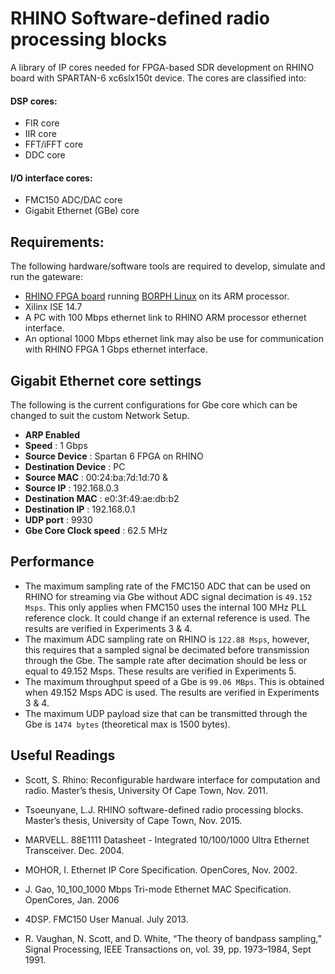 # RHINO Software-defined radio processing blocks

A library of IP cores needed for FPGA-based SDR development on RHINO board with SPARTAN-6 xc6slx150t device. The cores are classified into: 

#### DSP cores:
 * FIR core
 * IIR core
 * FFT/iFFT core
 * DDC core

#### I/O interface cores:
 * FMC150 ADC/DAC core
 * Gigabit Ethernet (GBe) core
 
## Requirements:
The following hardware/software tools are required to develop, simulate and run the gateware:

 * [RHINO FPGA board](http://www.ohwr.org/projects/rhino-hardware-01/wiki) running [BORPH Linux](https://github.com/SDRG-UCT/borph_rhino) on its ARM processor.
 * Xilinx ISE 14.7
 * A PC with 100 Mbps ethernet link to RHINO ARM processor ethernet interface.
 * An optional 1000 Mbps ethernet link may also be use for communication with RHINO FPGA 1 Gbps ethernet interface.

## Gigabit Ethernet core settings
The following is the current configurations for Gbe core which can be changed to suit the custom Network Setup.

* **ARP Enabled**
* **Speed**                 : 1 Gbps
* **Source Device**         : Spartan 6 FPGA on RHINO
* **Destination Device**    : PC
* **Source MAC**            : 00:24:ba:7d:1d:70 &
* **Source IP**             : 192.168.0.3
* **Destination MAC**       : e0:3f:49:ae:db:b2 
* **Destination IP**        : 192.168.0.1
* **UDP port**              : 9930
* **Gbe Core Clock speed**  : 62.5 MHz

## Performance
* The maximum sampling rate of the FMC150 ADC that can be used on RHINO for streaming via Gbe without ADC signal decimation is `49.152 Msps`. This only applies when FMC150 uses the internal 100 MHz PLL reference clock. It could change if an external reference is used. The results are verified in Experiments 3 & 4.
* The maximum ADC sampling rate on RHINO is `122.88 Msps`, however, this requires that a sampled signal be decimated before transmission through the Gbe. The sample rate after decimation should be less or equal to 49.152 Msps. These results are verified in Experiments 5.
* The maximum throughput speed of a Gbe is `99.06 MBps`. This is obtained when 49.152 Msps ADC is used. The results are verified in Experiments 3 & 4.
* The maximum UDP payload size that can be transmitted through the Gbe is `1474 bytes` (theoretical max is 1500 bytes).	

## Useful Readings
* Scott, S. Rhino: Reconfigurable hardware interface for computation and radio. Master’s thesis,  University Of Cape Town, Nov. 2011.

* Tsoeunyane, L.J. RHINO software-defined radio processing blocks. Master’s thesis,  University of Cape Town, Nov. 2015.

* MARVELL. 88E1111 Datasheet - Integrated 10/100/1000 Ultra Ethernet Transceiver. Dec. 2004.

* MOHOR, I. Ethernet IP Core Specification. OpenCores, Nov. 2002.

* J. Gao, 10_100_1000 Mbps Tri-mode Ethernet MAC Specification. OpenCores, Jan. 2006

* 4DSP. FMC150 User Manual. July 2013.

* R. Vaughan, N. Scott, and D. White, “The theory of bandpass sampling,” Signal Processing, IEEE Transactions on, vol. 39, pp. 1973–1984, Sept 1991.
